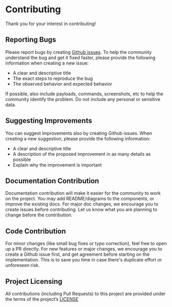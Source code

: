 # Contributing

Thank you for your interest in contributing! 

## Reporting Bugs

Please report bugs by creating [Github issues](https://docs.github.com/en/issues/tracking-your-work-with-issues/about-issues).
To help the community understand the bug and get it fixed faster, please provide the following information when creating a new issue:
- A clear and descriptive title
- The exact steps to reproduce the bug
- The observed behavior and expected behavior

If possible, also include payloads, commands, screenshots, etc to help the community identify the problem. Do not include any personal or sensitive data.

## Suggesting Improvements

You can suggest improvements also by creating Github issues.
When creating a new suggestion, please provide the following information:
- A clear and descriptive title
- A description of the proposed improvement in as many details as possible
- Explain why the improvement is important

## Documentation Contribution

Documentation contribution will make it easier for the community to work on the project.
You may add README/diagrams to the components, or improve the existing docs. For major doc changes, we encourage you to create issues before contributing. Let us know what you are planning to change before the contribution. 

## Code Contribution

For minor changes (like small bug fixes or typo correction), feel free to open up a PR directly.
For new features or major changes, we encourage you to create a Github issue first, and get agreement before starting on the implementation. This is to save you time in case there's duplicate effort or unforeseen risk.

## Project Licensing

All contributions (including Pull Requests) to this project are provided under the terms of the project’s [LICENSE](LICENSE.txt)